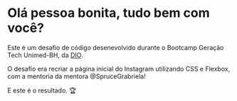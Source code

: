 # Olá pessoa bonita, tudo bem com você?

Este é um desafio de código desenevolvido durante o Bootcamp Geração Tech Unimed-BH, da [DIO](https://web.dio.me/home).

O desafio era recriar a página inicial do Instagram utilizando CSS e Flexbox, com a mentoria da mentora @SpruceGrabriela!

E este é o resultado. :trophy: